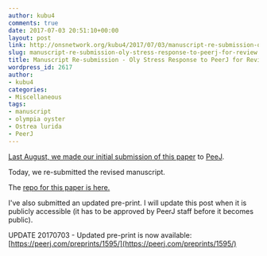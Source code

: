 ```yaml
---
author: kubu4
comments: true
date: 2017-07-03 20:51:10+00:00
layout: post
link: http://onsnetwork.org/kubu4/2017/07/03/manuscript-re-submission-oly-stress-response-to-peerj-for-review/
slug: manuscript-re-submission-oly-stress-response-to-peerj-for-review
title: Manuscript Re-submission - Oly Stress Response to PeerJ for Review
wordpress_id: 2617
author:
- kubu4
categories:
- Miscellaneous
tags:
- manuscript
- olympia oyster
- Ostrea lurida
- PeerJ
---
```


[Last August, we made our initial submission of this paper](http://onsnetwork.org/kubu4/2016/08/18/manuscript-submission-oly-stress-response-to-peerj-for-review/) to [PeeJ](https://peerj.com/).

Today, we re-submitted the revised manuscript.

The [repo for this paper is here.](https://github.com/RobertsLab/paper-Olurida-gene)

I've also submitted an updated pre-print. I will update this post when it is publicly accessible (it has to be approved by PeerJ staff before it becomes public).

UPDATE 20170703 - Updated pre-print is now available: [https://peerj.com/preprints/1595/](https://peerj.com/preprints/1595/)
